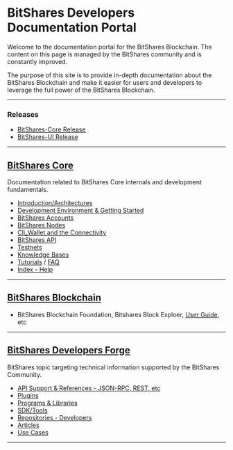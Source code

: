 # BitShares Developers Documentation Portal

Welcome to the documentation portal for the BitShares Blockchain. The content on this page is managed by the BitShares community and is constantly improved.

The purpose of this site is to provide in-depth documentation about the BitShares Blockchain and make it easier for users and developers to leverage the full power of the BitShares Blockchain.

***

### Releases
- [BitShares-Core Release](https://github.com/bitshares/bitshares-core/releases)
- [BitShares-UI Release](https://github.com/bitshares/bitshares-ui/releases)

***

## [BitShares Core](/core/README.md#bitshares-core)
Documentation related to BitShares Core internals and development fundamentals. 

- [Introduction/Architectures](/core/intro/README.md#introduction--architectures)
- [Development Environment & Getting Started](/core/installation/README.md#development-environment--getting-started)
- [BitShares Accounts](/core/accounts/README.md#bitshares-accounts)
- [BitShares Nodes](/core/nodes_full_witness/README.md#bitshares-nodes-and-p2p-network)
- [Cli_Wallet and the Connectivity](/core/wallet/README.md#cli_wallet-and-the-connectivity)
- [BitShares API](/core/api/README.md#bitshares-api) 
- [Testnets](/core/testnets/README.md#testnets)
- [Knowledge Bases](/core/knowledge_base/README.md#knowledge-base)
- [Tutorials](/core/tutorials/Readme.md#tutorials) / [FAQ](/core/tutorials/FAQ.md#frequently-asked-questions---list-all)
- [Index - Help](/core/help/index.md#help)

***

## [BitShares Blockchain](/core/bitshares_blockchain/README.md#bitshares-blockchain)
- BitShares Blockchain Foundation, Bitshares Block Exploer, [User Guide](https://github.com/bitshares/how.bitshares.works/tree/master/bbf/user_guide#user-guide), etc 

***

## [BitShares Developers Forge](/forge/README.md#bts-developers-forge)
BitShares topic targeting technical information supported by the BitShares Community. 

- [API Support & References - JSON-RPC, REST, etc ](/forge/api_support/README.md#api-support--references)
- [Plugins](/forge/plugins/README.md#plugins)
- [Programs & Libraries](/forge/program_libraries/README.md#programs--libraries)
- [SDK/Tools](/forge/sdk_tools/README.md#sdk--tools)
- [Repositories - Developers](/forge/shared_repo/repo_byname_list.md#developers-github-repositories)
- [Articles](/forge/articles/tech_articles_chronological.md#articles--references)
- [Use Cases](/forge/use_cases/README.md#use-cases)

***

